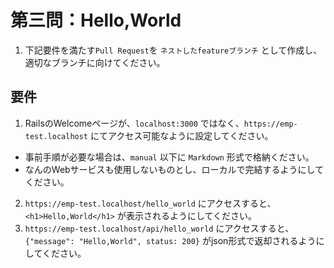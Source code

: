# 第三問：Hello,World

1. 下記要件を満たす`Pull Request`を `ネストしたfeatureブランチ` として作成し、適切なブランチに向けてください。

## 要件

1. RailsのWelcomeページが、`localhost:3000` ではなく、`https://emp-test.localhost` にてアクセス可能なように設定してください。
  - 事前手順が必要な場合は、`manual` 以下に `Markdown` 形式で格納ください。
  - なんのWebサービスも使用しないものとし、ローカルで完結するようにしてください。
2. `https://emp-test.localhost/hello_world` にアクセスすると、`<h1>Hello,World</h1>` が表示されるようにしてください。
3. `https://emp-test.localhost/api/hello_world` にアクセスすると、`{"message": "Hello,World", status: 200}` がjson形式で返却されるようにしてください。